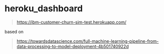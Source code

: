 # heroku_dashboard

> https://ibm-customer-churn-sim-test.herokuapp.com/ 

based on 
> https://towardsdatascience.com/full-machine-learning-pipeline-from-data-processing-to-model-deployment-4b501740922d
